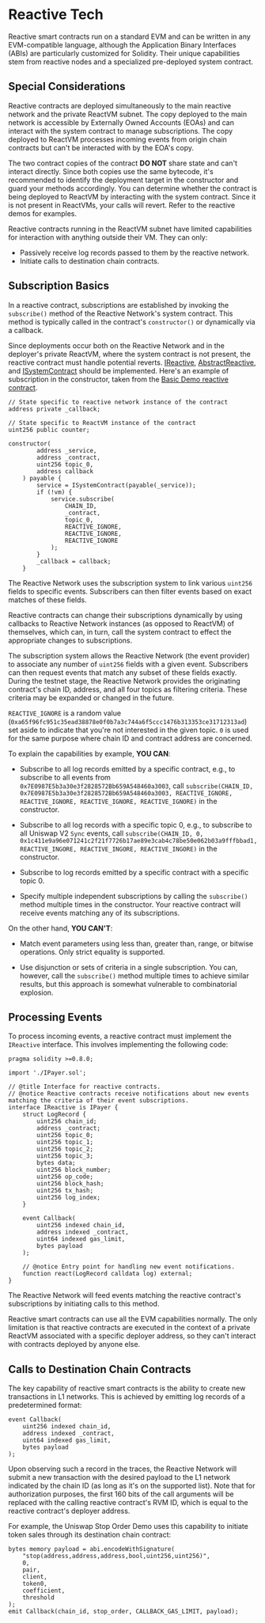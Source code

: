 # Reactive Tech

Reactive smart contracts run on a standard EVM and can be written in any EVM-compatible language, although the Application Binary Interfaces (ABIs) are particularly customized for Solidity. Their unique capabilities stem from reactive nodes and a specialized pre-deployed system contract.

## Special Considerations

Reactive contracts are deployed simultaneously to the main reactive network and the private ReactVM subnet. The copy deployed to the main network is accessible by Externally Owned Accounts (EOAs) and can interact with the system contract to manage subscriptions. The copy deployed to ReactVM processes incoming events from origin chain contracts but can't be interacted with by the EOA's copy.

The two contract copies of the contract **DO NOT** share state and can't interact directly. Since both copies use the same bytecode, it's recommended to identify the deployment target in the constructor and guard your methods accordingly. You can determine whether the contract is being deployed to ReactVM by interacting with the system contract. Since it is not present in ReactVMs, your calls will revert. Refer to the reactive demos for examples.

Reactive contracts running in the ReactVM subnet have limited capabilities for interaction with anything outside their VM. They can only:

* Passively receive log records passed to them by the reactive network.
* Initiate calls to destination chain contracts.

## Subscription Basics

In a reactive contract, subscriptions are established by invoking the `subscribe()` method of the Reactive Network's system contract. This method is typically called in the contract's `constructor()` or dynamically via a callback.

Since deployments occur both on the Reactive Network and in the deployer's private ReactVM, where the system contract is not present, the reactive contract must handle potential reverts. [IReactive](https://github.com/Reactive-Network/reactive-lib/blob/main/src/interfaces/IReactive.sol), [AbstractReactive](https://github.com/Reactive-Network/reactive-lib/blob/main/src/abstract-base/AbstractReactive.sol), and [ISystemContract](https://github.com/Reactive-Network/reactive-lib/blob/main/src/interfaces/ISystemContract.sol) should be implemented. Here's an example of subscription in the constructor, taken from the [Basic Demo reactive contract](https://github.com/Reactive-Network/reactive-smart-contract-demos/blob/main/src/demos/basic/BasicDemoReactiveContract.sol).

```solidity
// State specific to reactive network instance of the contract
address private _callback;

// State specific to ReactVM instance of the contract
uint256 public counter;

constructor(
        address _service,
        address _contract,
        uint256 topic_0,
        address callback
    ) payable {
        service = ISystemContract(payable(_service));
        if (!vm) {
            service.subscribe(
                CHAIN_ID,
                _contract,
                topic_0,
                REACTIVE_IGNORE,
                REACTIVE_IGNORE,
                REACTIVE_IGNORE
            );
        }
        _callback = callback;
    }
```

The Reactive Network uses the subscription system to link various `uint256` fields to specific events. Subscribers can then filter events based on exact matches of these fields.

Reactive contracts can change their subscriptions dynamically by using callbacks to Reactive Network instances (as opposed to ReactVM) of themselves, which can, in turn, call the system contract to effect the appropriate changes to subscriptions.

The subscription system allows the Reactive Network (the event provider) to associate any number of `uint256` fields with a given event. Subscribers can then request events that match any subset of these fields exactly. During the testnet stage, the Reactive Network provides the originating contract's chain ID, address, and all four topics as filtering criteria. These criteria may be expanded or changed in the future.

`REACTIVE_IGNORE` is a random value (`0xa65f96fc951c35ead38878e0f0b7a3c744a6f5ccc1476b313353ce31712313ad`) set aside to indicate that you're not interested in the given topic. `0` is used for the same purpose where chain ID and contract address are concerned.

To explain the capabilities by example, **YOU CAN**:

* Subscribe to all log records emitted by a specific contract, e.g., to subscribe to all events from `0x7E0987E5b3a30e3f2828572Bb659A548460a3003`, call `subscribe(CHAIN_ID, 0x7E0987E5b3a30e3f2828572Bb659A548460a3003, REACTIVE_IGNORE, REACTIVE_IGNORE, REACTIVE_IGNORE, REACTIVE_IGNORE)` in the constructor.

* Subscribe to all log records with a specific topic 0, e.g., to subscribe to all Uniswap V2 `Sync` events, call `subscribe(CHAIN_ID, 0, 0x1c411e9a96e071241c2f21f7726b17ae89e3cab4c78be50e062b03a9fffbbad1, REACTIVE_INGORE, REACTIVE_INGORE, REACTIVE_INGORE)` in the constructor.

* Subscribe to log records emitted by a specific contract with a specific topic 0.

* Specify multiple independent subscriptions by calling the `subscribe()` method multiple times in the constructor. Your reactive contract will receive events matching any of its subscriptions.

On the other hand, **YOU CAN'T**:

* Match event parameters using less than, greater than, range, or bitwise operations. Only strict equality is supported.

* Use disjunction or sets of criteria in a single subscription. You can, however, call the `subscribe()` method multiple times to achieve similar results, but this approach is somewhat vulnerable to combinatorial explosion.

## Processing Events

To process incoming events, a reactive contract must implement the `IReactive` interface. This involves implementing the following code:

```solidity
pragma solidity >=0.8.0;

import './IPayer.sol';

// @title Interface for reactive contracts.
// @notice Reactive contracts receive notifications about new events matching the criteria of their event subscriptions.
interface IReactive is IPayer {
    struct LogRecord {
        uint256 chain_id;
        address _contract;
        uint256 topic_0;
        uint256 topic_1;
        uint256 topic_2;
        uint256 topic_3;
        bytes data;
        uint256 block_number;
        uint256 op_code;
        uint256 block_hash;
        uint256 tx_hash;
        uint256 log_index;
    }

    event Callback(
        uint256 indexed chain_id,
        address indexed _contract,
        uint64 indexed gas_limit,
        bytes payload
    );

    // @notice Entry point for handling new event notifications.
    function react(LogRecord calldata log) external;
}
```

The Reactive Network will feed events matching the reactive contract's subscriptions by initiating calls to this method.

Reactive smart contracts can use all the EVM capabilities normally. The only limitation is that reactive contracts are executed in the context of a private ReactVM associated with a specific deployer address, so they can't interact with contracts deployed by anyone else.

## Calls to Destination Chain Contracts

The key capability of reactive smart contracts is the ability to create new transactions in L1 networks. This is achieved by emitting log records of a predetermined format:

```solidity
event Callback(
    uint256 indexed chain_id,
    address indexed _contract,
    uint64 indexed gas_limit,
    bytes payload
);
```

Upon observing such a record in the traces, the Reactive Network will submit a new transaction with the desired payload to the L1 network indicated by the chain ID (as long as it's on the supported list). Note that for authorization purposes, the first 160 bits of the call arguments will be replaced with the calling reactive contract's RVM ID, which is equal to the reactive contract's deployer address.

For example, the Uniswap Stop Order Demo uses this capability to initiate token sales through its destination chain contract:

```solidity
bytes memory payload = abi.encodeWithSignature(
    "stop(address,address,address,bool,uint256,uint256)",
    0,
    pair,
    client,
    token0,
    coefficient,
    threshold
);
emit Callback(chain_id, stop_order, CALLBACK_GAS_LIMIT, payload);
```